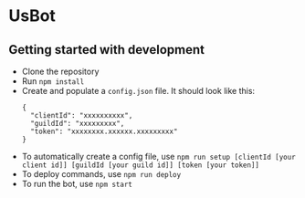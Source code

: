# UsBot
## Getting started with development
* Clone the repository
* Run `npm install`
* Create and populate a `config.json` file. It should look like this:
  ```
  {
    "clientId": "xxxxxxxxxx",
    "guildId": "xxxxxxxxx",
    "token": "xxxxxxxx.xxxxxx.xxxxxxxxx"
  }
  ```
* To automatically create a config file, use `npm run setup [clientId [your client id]] [guildId [your guild id]] [token [your token]]`
* To deploy commands, use `npm run deploy`
* To run the bot, use `npm start`
